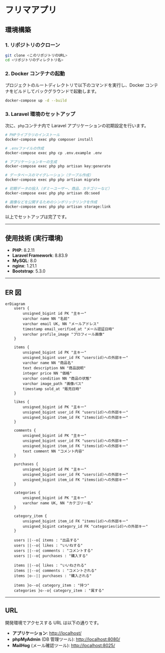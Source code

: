 # フリマアプリ

## 環境構築

### 1. リポジトリのクローン

```bash
git clone <このリポジトリのURL>
cd <リポジトリのディレクトリ名>
```

### 2. Docker コンテナの起動

プロジェクトのルートディレクトリで以下のコマンドを実行し、Docker コンテナをビルドしてバックグラウンドで起動します。

```bash
docker-compose up -d --build
```

### 3. Laravel 環境のセットアップ

次に、`php`コンテナ内で Laravel アプリケーションの初期設定を行います。

```bash
# PHPライブラリのインストール
docker-compose exec php composer install

# .envファイルの作成
docker-compose exec php cp .env.example .env

# アプリケーションキーの生成
docker-compose exec php php artisan key:generate

# データベースのマイグレーション（テーブル作成）
docker-compose exec php php artisan migrate

# 初期データの投入（ダミーユーザー、商品、カテゴリーなど）
docker-compose exec php php artisan db:seed

# 画像などを公開するためのシンボリックリンクを作成
docker-compose exec php php artisan storage:link
```

以上でセットアップは完了です。

---

## 使用技術 (実行環境)

-   **PHP**: 8.2.11
-   **Laravel Framework**: 8.83.9
-   **MySQL**: 8.0
-   **nginx**: 1.21.1
-   **Bootstrap**: 5.3.0

---

## ER 図

```mermaid
erDiagram
    users {
        unsigned_bigint id PK "主キー"
        varchar name NN "名前"
        varchar email UK, NN "メールアドレス"
        timestamp email_verified_at "メール認証日時"
        varchar profile_image "プロフィール画像"
    }

    items {
        unsigned_bigint id PK "主キー"
        unsigned_bigint user_id FK "users(id)への外部キー"
        varchar name NN "商品名"
        text description NN "商品説明"
        integer price NN "価格"
        varchar condition NN "商品の状態"
        varchar image_path "画像パス"
        timestamp sold_at "販売日時"
    }

    likes {
        unsigned_bigint id PK "主キー"
        unsigned_bigint user_id FK "users(id)への外部キー"
        unsigned_bigint item_id FK "items(id)への外部キー"
    }

    comments {
        unsigned_bigint id PK "主キー"
        unsigned_bigint user_id FK "users(id)への外部キー"
        unsigned_bigint item_id FK "items(id)への外部キー"
        text comment NN "コメント内容"
    }

    purchases {
        unsigned_bigint id PK "主キー"
        unsigned_bigint user_id FK "users(id)への外部キー"
        unsigned_bigint item_id FK "items(id)への外部キー"
    }

    categories {
        unsigned_bigint id PK "主キー"
        varchar name UK, NN "カテゴリー名"
    }

    category_item {
        unsigned_bigint item_id FK "items(id)への外部キー"
        unsigned_bigint category_id FK "categories(id)への外部キー"
    }

    users ||--o{ items : "出品する"
    users ||--o{ likes : "いいねする"
    users ||--o{ comments : "コメントする"
    users ||--o{ purchases : "購入する"

    items ||--o{ likes : "いいねされる"
    items ||--o{ comments : "コメントされる"
    items |o--|| purchases : "購入される"

    items }o--o{ category_item : "持つ"
    categories }o--o{ category_item : "属する"
```

---

## URL

開発環境でアクセスする URL は以下の通りです。

-   **アプリケーション**: [http://localhost/](http://localhost/)
-   **phpMyAdmin** (DB 管理ツール): [http://localhost:8080/](http://localhost:8080/)
-   **MailHog** (メール確認ツール): [http://localhost:8025/](http://localhost:8025/)
